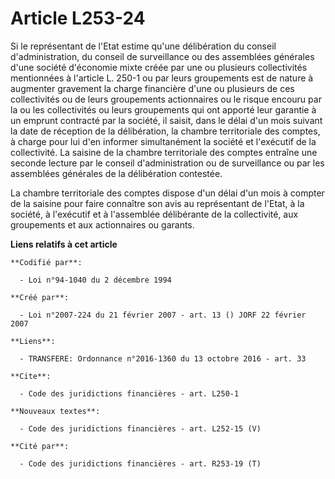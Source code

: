 # Article L253-24

Si le représentant de l'Etat estime qu'une délibération du conseil d'administration, du conseil de surveillance ou des
assemblées générales d'une société d'économie mixte créée par une ou plusieurs collectivités mentionnées à l'article L. 250-1
ou par leurs groupements est de nature à augmenter gravement la charge financière d'une ou plusieurs de ces collectivités ou
de leurs groupements actionnaires ou le risque encouru par la ou les collectivités ou leurs groupements qui ont apporté leur
garantie à un emprunt contracté par la société, il saisit, dans le délai d'un mois suivant la date de réception de la
délibération, la chambre territoriale des comptes, à charge pour lui d'en informer simultanément la société et l'exécutif de
la collectivité. La saisine de la chambre territoriale des comptes entraîne une seconde lecture par le conseil
d'administration ou de surveillance ou par les assemblées générales de la délibération contestée.

La chambre territoriale des comptes dispose d'un délai d'un mois à compter de la saisine pour faire connaître son avis au
représentant de l'Etat, à la société, à l'exécutif et à l'assemblée délibérante de la collectivité, aux groupements et aux
actionnaires ou garants.

**Liens relatifs à cet article**

	**Codifié par**:

	  - Loi n°94-1040 du 2 décembre 1994

	**Créé par**:

	  - Loi n°2007-224 du 21 février 2007 - art. 13 () JORF 22 février 2007

	**Liens**:

	  - TRANSFERE: Ordonnance n°2016-1360 du 13 octobre 2016 - art. 33

	**Cite**:

	  - Code des juridictions financières - art. L250-1

	**Nouveaux textes**:

	  - Code des juridictions financières - art. L252-15 (V)

	**Cité par**:

	  - Code des juridictions financières - art. R253-19 (T)
